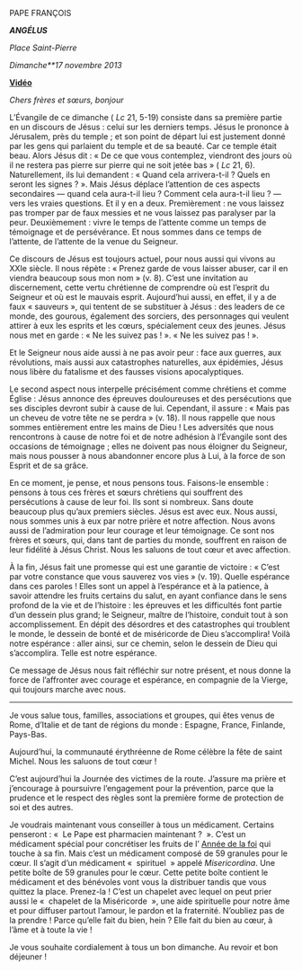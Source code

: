 PAPE FRANÇOIS

***ANGÉLUS***

*Place Saint-Pierre*

*Dimanche**17 novembre 2013*

**[Vidéo](http://player.rv.va/vaticanplayer.asp?language=it&tic=VA_BTY695MB)**

*Chers frères et sœurs, bonjour*

L’Évangile de ce dimanche ( *Lc* 21, 5-19) consiste dans sa première partie en un discours de Jésus : celui sur les derniers temps. Jésus le prononce à Jérusalem, près du temple ; et son point de départ lui est justement donné par les gens qui parlaient du temple et de sa beauté. Car ce temple était beau. Alors Jésus dit : « De ce que vous contemplez, viendront des jours où il ne restera pas pierre sur pierre qui ne soit jetée bas » ( *Lc* 21, 6). Naturellement, ils lui demandent : « Quand cela arrivera-t-il ? Quels en seront les signes ? ». Mais Jésus déplace l’attention de ces aspects secondaires — quand cela aura-t-il lieu ? Comment cela aura-t-il lieu ? — vers les vraies questions. Et il y en a deux. Premièrement : ne vous laissez pas tromper par de faux messies et ne vous laissez pas paralyser par la peur. Deuxièmement : vivre le temps de l’attente comme un temps de témoignage et de persévérance. Et nous sommes dans ce temps de l’attente, de l’attente de la venue du Seigneur.

Ce discours de Jésus est toujours actuel, pour nous aussi qui vivons au  XXIe siècle. Il nous répète : « Prenez garde de vous laisser abuser, car il en viendra beaucoup sous mon nom » (v. 8). C’est une invitation au discernement, cette vertu chrétienne de comprendre où est l’esprit du Seigneur et où est le mauvais esprit. Aujourd’hui aussi, en effet, il y a de faux « sauveurs », qui tentent de se substituer à Jésus : des leaders de ce monde, des gourous, également des sorciers, des personnages qui veulent attirer à eux les esprits et les cœurs, spécialement ceux des jeunes. Jésus nous met en garde : « Ne les suivez pas ! ». « Ne les suivez pas ! ».

Et le Seigneur nous aide aussi à ne pas avoir peur : face aux guerres, aux révolutions, mais aussi aux catastrophes naturelles, aux épidémies, Jésus nous libère du fatalisme et des fausses visions apocalyptiques.

Le second aspect nous interpelle précisément comme chrétiens et comme Église : Jésus annonce des épreuves douloureuses et des persécutions que ses disciples devront subir à cause de lui. Cependant, il assure : « Mais pas un cheveu de votre tête ne se perdra » (v. 18). Il nous rappelle que nous sommes entièrement entre les mains de Dieu ! Les adversités que nous rencontrons à cause de notre foi et de notre adhésion à l’Évangile sont des occasions de témoignage ; elles ne doivent pas nous éloigner du Seigneur, mais nous pousser à nous abandonner encore plus à Lui, à la force de son Esprit et de sa grâce.

En ce moment, je pense, et nous pensons tous. Faisons-le ensemble : pensons à tous ces frères et sœurs chrétiens qui souffrent des persécutions à cause de leur foi. Ils sont si nombreux. Sans doute beaucoup plus qu’aux premiers siècles. Jésus est avec eux. Nous aussi, nous sommes unis à eux par notre prière et notre affection. Nous avons aussi de l’admiration pour leur courage et leur témoignage. Ce sont nos frères et sœurs, qui, dans tant de parties du monde, souffrent en raison de leur fidélité à Jésus Christ. Nous les saluons de tout cœur et avec affection.

À la fin, Jésus fait une promesse qui est une garantie de victoire : « C’est par votre constance que vous sauverez vos vies » (v. 19). Quelle espérance dans ces paroles ! Elles sont un appel à l’espérance et à la patience, à savoir attendre les fruits certains du salut, en ayant confiance dans le sens profond de la vie et de l’histoire : les épreuves et les difficultés font partie d’un dessein plus grand; le Seigneur, maître de l’histoire, conduit tout à son accomplissement. En dépit des désordres et des catastrophes qui troublent le monde, le dessein de bonté et de miséricorde de Dieu s’accomplira! Voilà notre espérance : aller ainsi, sur ce chemin, selon le dessein de Dieu qui s’accomplira. Telle est notre espérance.

Ce message de Jésus nous fait réfléchir sur notre présent, et nous donne la force de l’affronter avec courage et espérance, en compagnie de la Vierge, qui toujours marche avec nous.

* * *

Je vous salue tous, familles, associations et groupes, qui êtes venus de Rome, d’Italie et de tant de régions du monde : Espagne, France, Finlande, Pays-Bas.

Aujourd’hui, la communauté érythréenne de Rome célèbre la fête de saint Michel. Nous les saluons de tout cœur !

C’est aujourd’hui la Journée des victimes de la route. J’assure ma prière et j’encourage à poursuivre l’engagement pour la prévention, parce que la prudence et le respect des règles sont la première forme de protection de soi et des autres.

Je voudrais maintenant vous conseiller à tous un médicament. Certains penseront : «  Le Pape est pharmacien maintenant ?  ». C’est un médicament spécial pour concrétiser les fruits de l’ [Année de la foi](http://www.vatican.va/special/annus_fidei/index_fr.htm) qui touche à sa fin. Mais c’est un médicament composé de 59 granules pour le cœur. Il s’agit d’un médicament «  spirituel  » appelé *Misericordina*. Une petite boîte de 59 granules pour le cœur. Cette petite boîte contient le médicament et des bénévoles vont vous la distribuer tandis que vous quittez la place. Prenez-la ! C’est un chapelet avec lequel on peut prier aussi le «  chapelet de la Miséricorde  », une aide spirituelle pour notre âme et pour diffuser partout l’amour, le pardon et la fraternité. N’oubliez pas de la prendre ! Parce qu’elle fait du bien, hein ? Elle fait du bien au cœur, à l’âme et à toute la vie !

Je vous souhaite cordialement à tous un bon dimanche. Au revoir et bon déjeuner !